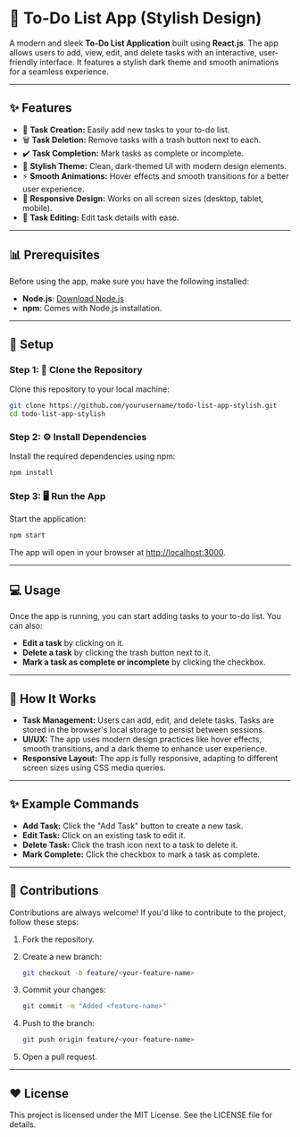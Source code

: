 # 📝 To-Do List App (Stylish Design)

A modern and sleek **To-Do List Application** built using **React.js**. The app allows users to add, view, edit, and delete tasks with an interactive, user-friendly interface. It features a stylish dark theme and smooth animations for a seamless experience.

---

## ✨ Features

- 🎤 **Task Creation:** Easily add new tasks to your to-do list.
- 🗑️ **Task Deletion:** Remove tasks with a trash button next to each.
- ✔️ **Task Completion:** Mark tasks as complete or incomplete.
- 🎨 **Stylish Theme:** Clean, dark-themed UI with modern design elements.
- ⚡ **Smooth Animations:** Hover effects and smooth transitions for a better user experience.
- 📱 **Responsive Design:** Works on all screen sizes (desktop, tablet, mobile).
- 🔄 **Task Editing:** Edit task details with ease.

---

## 📊 Prerequisites

Before using the app, make sure you have the following installed:

- **Node.js**: [Download Node.js](https://nodejs.org/)
- **npm**: Comes with Node.js installation.

---

## 🔧 Setup

### Step 1: 🔧 Clone the Repository

Clone this repository to your local machine:

```bash
git clone https://github.com/yourusername/todo-list-app-stylish.git
cd todo-list-app-stylish
```

### Step 2: ⚙️ Install Dependencies

Install the required dependencies using npm:

```bash
npm install
```

### Step 3: 🖥️ Run the App

Start the application:

```bash
npm start
```

The app will open in your browser at [http://localhost:3000](http://localhost:3000).

---

## 💻 Usage

Once the app is running, you can start adding tasks to your to-do list. You can also:

- **Edit a task** by clicking on it.
- **Delete a task** by clicking the trash button next to it.
- **Mark a task as complete or incomplete** by clicking the checkbox.

---

## 🤖 How It Works

- **Task Management:** Users can add, edit, and delete tasks. Tasks are stored in the browser's local storage to persist between sessions.
- **UI/UX:** The app uses modern design practices like hover effects, smooth transitions, and a dark theme to enhance user experience.
- **Responsive Layout:** The app is fully responsive, adapting to different screen sizes using CSS media queries.

---

## ✨ Example Commands

- **Add Task:** Click the "Add Task" button to create a new task.
- **Edit Task:** Click on an existing task to edit it.
- **Delete Task:** Click the trash icon next to a task to delete it.
- **Mark Complete:** Click the checkbox to mark a task as complete.

---

## 🙏 Contributions

Contributions are always welcome! If you'd like to contribute to the project, follow these steps:

1. Fork the repository.
2. Create a new branch:

   ```bash
   git checkout -b feature/<your-feature-name>
   ```

3. Commit your changes:

   ```bash
   git commit -m "Added <feature-name>"
   ```

4. Push to the branch:

   ```bash
   git push origin feature/<your-feature-name>
   ```

5. Open a pull request.

---

## ❤️ License

This project is licensed under the MIT License. See the LICENSE file for details.
